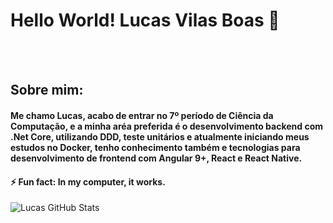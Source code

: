 # Hello World! Lucas Vilas Boas 👋
<br>
<br>

## Sobre mim:
#### Me chamo Lucas, acabo de entrar no 7º período de Ciência da Computação, e a minha aréa preferida é o desenvolvimento backend com .Net Core, utilizando DDD, teste unitários e atualmente iniciando meus estudos no Docker, tenho conhecimento também e tecnologias para desenvolvimento de frontend com Angular 9+, React e React Native.

#### ⚡ Fun fact: In my computer, it works.


![Lucas GitHub Stats](https://github-readme-stats.vercel.app/api?username=VilasBoas1407&show_icons=true)
<!--
**VilasBoas1407/VilasBoas1407** is a ✨ _special_ ✨ repository because its `README.md` (this file) appears on your GitHub profile.

Here are some ideas to get you started:

- 🔭 I’m currently working on ...
- 🌱 I’m currently learning ...
- 👯 I’m looking to collaborate on ...
- 🤔 I’m looking for help with ...
- 💬 Ask me about ...
- 📫 How to reach me: ...
- 😄 Pronouns: ...
- ⚡ Fun fact: ...
-->
